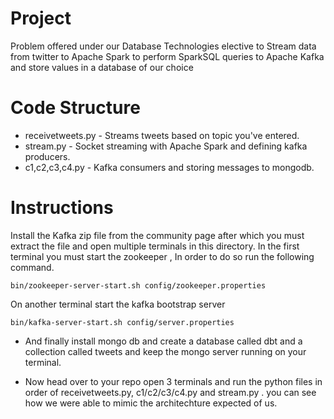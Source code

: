 # Project 
Problem offered under our Database Technologies elective to Stream data from twitter to Apache Spark to perform SparkSQL queries to Apache Kafka and store values in a database of our choice 

# Code Structure
* receivetweets.py - Streams tweets based on topic you've entered.
* stream.py - Socket streaming with Apache Spark and defining kafka producers.
* c1,c2,c3,c4.py - Kafka consumers and storing messages to mongodb.

# Instructions
Install the Kafka zip file from the community page after which you must extract the file and open multiple terminals in this directory.
In the first terminal you must start the zookeeper , In order to do so run the following command.
  ```
 bin/zookeeper-server-start.sh config/zookeeper.properties
 
 ```
On another terminal start the kafka bootstrap server 
  ```
 bin/kafka-server-start.sh config/server.properties
 
 ```
* And finally install mongo db and create a database called dbt and a collection called tweets and keep the mongo server running on your terminal.
 
* Now head over to your repo open 3 terminals and run the python files in order of receivetweets.py, c1/c2/c3/c4.py and stream.py . you can see how we were able to mimic the architechture expected of us.
 
